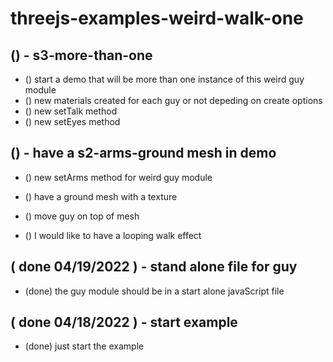 # threejs-examples-weird-walk-one

## () - s3-more-than-one
* () start a demo that will be more than one instance of this weird guy module
* () new materials created for each guy or not depeding on create options
* () new setTalk method
* () new setEyes method

## () - have a s2-arms-ground mesh in demo
* () new setArms method for weird guy module
 
* () have a ground mesh with a texture
* () move guy on top of mesh
* () I would like to have a looping walk effect

## ( done 04/19/2022 ) - stand alone file for guy
* (done) the guy module should be in a start alone javaScript file

## ( done 04/18/2022 ) - start example
* (done) just start the example
